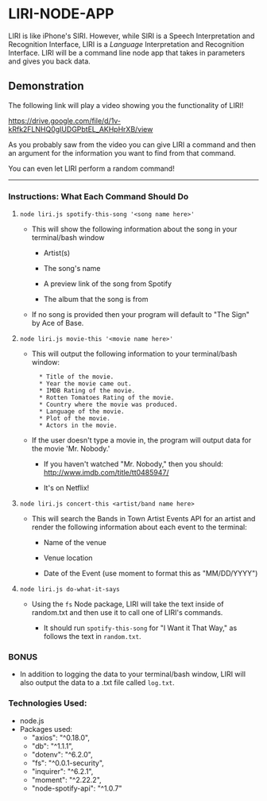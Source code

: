 # LIRI-NODE-APP

LIRI is like iPhone's SIRI. However, while SIRI is a Speech Interpretation and Recognition Interface, LIRI is a _Language_ Interpretation and Recognition Interface. LIRI will be a command line node app that takes in parameters and gives you back data.

## Demonstration
The following link will play a video showing you the functionality of LIRI!

https://drive.google.com/file/d/1v-kRfk2FLNHQ0gIUDGPbtEL_AKHpHrXB/view

As you probably saw from the video you can give LIRI a command and then an argument for the information you want to find from that command. 

You can even let LIRI perform a random command!
- - -

### Instructions: What Each Command Should Do
1. `node liri.js spotify-this-song '<song name here>'`

   * This will show the following information about the song in your terminal/bash window

     * Artist(s)

     * The song's name

     * A preview link of the song from Spotify

     * The album that the song is from

   * If no song is provided then your program will default to "The Sign" by Ace of Base.

2. `node liri.js movie-this '<movie name here>'`

   * This will output the following information to your terminal/bash window:

     ```
       * Title of the movie.
       * Year the movie came out.
       * IMDB Rating of the movie.
       * Rotten Tomatoes Rating of the movie.
       * Country where the movie was produced.
       * Language of the movie.
       * Plot of the movie.
       * Actors in the movie.
     ```

   * If the user doesn't type a movie in, the program will output data for the movie 'Mr. Nobody.'

     * If you haven't watched "Mr. Nobody," then you should: <http://www.imdb.com/title/tt0485947/>

     * It's on Netflix!

3. `node liri.js concert-this <artist/band name here>`

   * This will search the Bands in Town Artist Events API for an artist and render the following information about each event to the terminal:

     * Name of the venue

     * Venue location

     * Date of the Event (use moment to format this as "MM/DD/YYYY")

4. `node liri.js do-what-it-says`

   * Using the `fs` Node package, LIRI will take the text inside of random.txt and then use it to call one of LIRI's commands.

     * It should run `spotify-this-song` for "I Want it That Way," as follows the text in `random.txt`.

### BONUS
* In addition to logging the data to your terminal/bash window, LIRI will also output the data to a .txt file called `log.txt`.

### Technologies Used:
 - node.js
 - Packages used:
   - "axios": "^0.18.0",
   - "db": "^1.1.1",
   - "dotenv": "^6.2.0",
   - "fs": "^0.0.1-security",
   - "inquirer": "^6.2.1",
   - "moment": "^2.22.2",
   - "node-spotify-api": "^1.0.7"